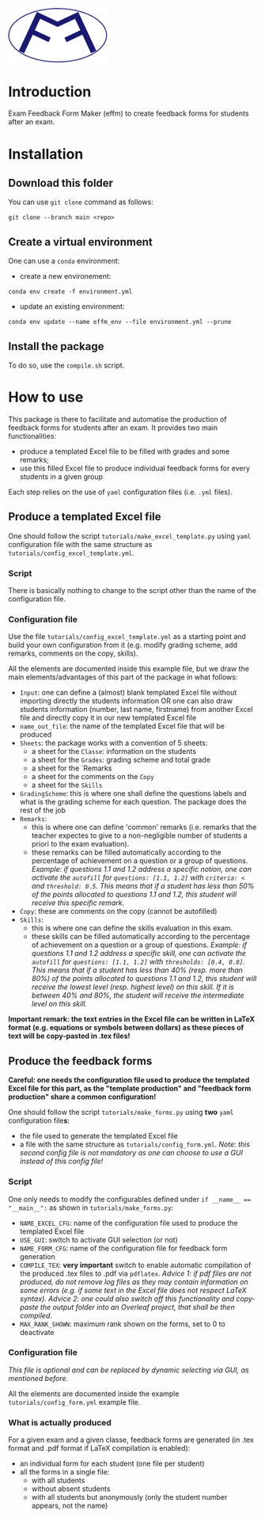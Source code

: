 <img src="./effm_logo.svg" width="200" />

# Introduction

Exam Feedback Form Maker (effm) to create feedback forms for students after an exam.

# Installation

## Download this folder

You can use `git clone` command as follows:

```
git clone --branch main <repo>
```

## Create a virtual environment

One can use a `conda` environment:
- create a new environement:
```
conda env create -f environment.yml
```
- update an existing environment:
```
conda env update --name effm_env --file environment.yml --prune
```

## Install the package
To do so, use the `compile.sh` script.

# How to use

This package is there to facilitate and automatise the production of feedback forms for students after an exam. It provides two main functionalities:
- produce a templated Excel file to be filled with grades and some remarks;
- use this filled Excel file to produce individual feedback forms for every students in a given group

Each step relies on the use of `yaml` configuration files (i.e. `.yml` files).

## Produce a templated Excel file

One should follow the script `tutorials/make_excel_template.py` using `yaml` configuration file with the same structure as `tutorials/config_excel_template.yml`.

### Script

There is basically nothing to change to the script other than the name of the configuration file.

### Configuration file

Use the file `tutorials/config_excel_template.yml` as a starting point and build your own configuration from it (e.g. modify grading scheme, add remarks, comments on the copy, skills).

All the elements are documented inside this example file, but we draw the main elements/advantages of this part of the package in what follows:
- `Input`: one can define a (almost) blank templated Excel file without importing directly the students information OR one can also draw students information (number, last name, firstname) from another Excel file and directly copy it in our new templated Excel file
- `name_out_file`: the name of the templated Excel file that will be produced
- `Sheets`: the package works with a convention of 5 sheets:
    - a sheet for the `Classe`: information on the students
    - a sheet for the `Grades`: grading scheme and total grade
    - a sheet for the `Remarks
    - a sheet for the comments on the `Copy`
    - a sheet for the `Skills`
- `GradingScheme`: this is where one shall define the questions labels and what is the grading scheme for each question. The package does the rest of the job
- `Remarks`:
    - this is where one can define 'common' remarks (i.e. remarks that the teacher expectes to give to a non-negligible number of students a priori to the exam evaluation).
    - these remarks can be filled automatically according to the percentage of achievement on a question or a group of questions.
    *Example: if questions 1.1 and 1.2 address a specific notion, one can activate the `autofill` for `questions: [1.1, 1.2]` with `criteria: <` and `threshold: 0.5`. This means that if a student has less than 50% of the points allocated to questions 1.1 and 1.2, this student will receive this specific remark.*
- `Copy`: these are comments on the copy (cannot be autofilled)
- `Skills`:
    - this is where one can define the skills evaluation in this exam.
    - these skills can be filled automatically according to the percentage of achievement on a question or a group of questions.
    *Example: if questions 1.1 and 1.2 address a specific skill, one can activate the `autofill` for `questions: [1.1, 1.2]` with `thresholds: [0.4, 0.8]`. This means that if a student has less than 40% (resp. more than 80%) of the points allocated to questions 1.1 and 1.2, this student will receive the lowest level (resp. highest level) on this skill. If it is between 40% and 80%, the student will receive the intermediate level on this skill.*

**Important remark: the text entries in the Excel file can be written in LaTeX format (e.g. equations or symbols between dollars) as these pieces of text will be copy-pasted in .tex files!**

## Produce the feedback forms

**Careful: one needs the configuration file used to produce the templated Excel file for this part, as the "template production" and "feedback form production" share a common configuration!**

One should follow the script `tutorials/make_forms.py` using **two** `yaml` configuration file**s**:
- the file used to generate the templated Excel file
- a file with the same structure as `tutorials/config_form.yml`. *Note: this second config file is not mandatory as one can choose to use a GUI instead of this config file!*

### Script

One only needs to modify the configurables defined under `if __name__ == "__main__":` as shown in `tutorials/make_forms.py`:
- `NAME_EXCEL_CFG`: name of the configuration file used to produce the templated Excel file
- `USE_GUI`: switch to activate GUI selection (or not)
- `NAME_FORM_CFG`: name of the configuration file for feedback form generation
- `COMPILE_TEX`: **very important** switch to enable automatic compilation of the produced .tex files to .pdf via `pdflatex`.
*Advice 1: if pdf files are not produced, do not remove log files as they may contain information on some errors (e.g. if some text in the Excel file does not respect LaTeX syntax).*
*Advice 2: one could also switch off this functionality and copy-paste the output folder into an Overleaf project, that shall be then compiled.*
- `MAX_RANK_SHOWN`: maximum rank shown on the forms, set to 0 to deactivate

### Configuration file

*This file is optional and can be replaced by dynamic selecting via GUI, as mentioned before.*

All the elements are documented inside the example `tutorials/config_form.yml` example file.

### What is actually produced

For a given exam and a given classe, feedback forms are generated (in .tex format and .pdf format if LaTeX compilation is enabled):
- an individual form for each student (one file per student)
- all the forms in a single file:
    - with all students
    - without absent students
    - with all students but anonymously (only the student number appears, not the name)